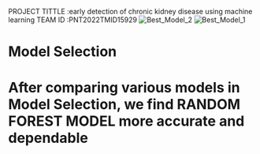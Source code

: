 PROJECT TITTLE :early detection of chronic kidney disease using machine learning
TEAM ID :PNT2022TMID15929
![Best_Model_2](https://user-images.githubusercontent.com/80167752/201107109-f4a6dcc2-5fbc-4f29-b5e3-f20d6b6f5698.png)
![Best_Model_1](https://user-images.githubusercontent.com/80167752/201107115-0d8320e3-4ecc-4c6b-a5c7-fd0760a19f65.png)
<h1>Model Selection<h1>
  <p> After comparing various models in Model Selection, we find RANDOM FOREST MODEL more accurate and dependable</p>
